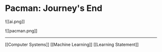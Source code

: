 # Pacman: Journey's End

![[ai.png]]



![[pacman.png]]

---
[[Computer Systems]]
[[Machine Learning]]
[[Learning Statement]]